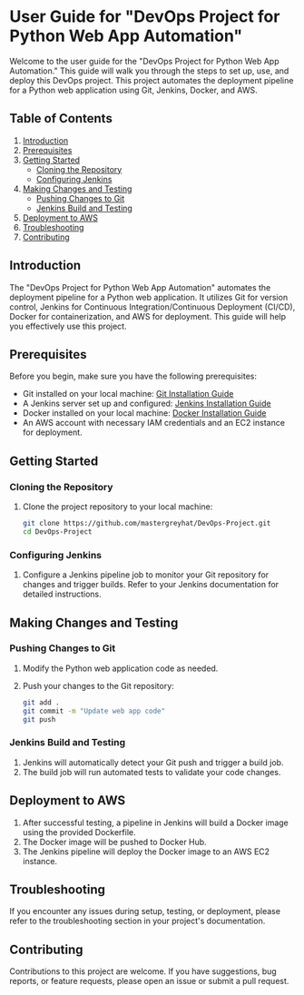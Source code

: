 # User Guide for "DevOps Project for Python Web App Automation"

Welcome to the user guide for the "DevOps Project for Python Web App Automation." This guide will walk you through the steps to set up, use, and deploy this DevOps project. This project automates the deployment pipeline for a Python web application using Git, Jenkins, Docker, and AWS.

## Table of Contents

1. [Introduction](#introduction)
2. [Prerequisites](#prerequisites)
3. [Getting Started](#getting-started)
    - [Cloning the Repository](#cloning-the-repository)
    - [Configuring Jenkins](#configuring-jenkins)
4. [Making Changes and Testing](#making-changes-and-testing)
    - [Pushing Changes to Git](#pushing-changes-to-git)
    - [Jenkins Build and Testing](#jenkins-build-and-testing)
5. [Deployment to AWS](#deployment-to-aws)
6. [Troubleshooting](#troubleshooting)
7. [Contributing](#contributing)

## Introduction

The "DevOps Project for Python Web App Automation" automates the deployment pipeline for a Python web application. It utilizes Git for version control, Jenkins for Continuous Integration/Continuous Deployment (CI/CD), Docker for containerization, and AWS for deployment. This guide will help you effectively use this project.

## Prerequisites

Before you begin, make sure you have the following prerequisites:

- Git installed on your local machine: [Git Installation Guide](https://git-scm.com/book/en/v2/Getting-Started-Installing-Git)
- A Jenkins server set up and configured: [Jenkins Installation Guide](https://www.jenkins.io/doc/book/installing/)
- Docker installed on your local machine: [Docker Installation Guide](https://docs.docker.com/get-docker/)
- An AWS account with necessary IAM credentials and an EC2 instance for deployment.

## Getting Started

### Cloning the Repository

1. Clone the project repository to your local machine:

   ```bash
   git clone https://github.com/mastergreyhat/DevOps-Project.git
   cd DevOps-Project

### Configuring Jenkins

1. Configure a Jenkins pipeline job to monitor your Git repository for changes and trigger builds. Refer to your Jenkins documentation for detailed instructions.

## Making Changes and Testing

### Pushing Changes to Git

1. Modify the Python web application code as needed.
2. Push your changes to the Git repository:

   ```bash
   git add .
   git commit -m "Update web app code"
   git push

### Jenkins Build and Testing

1. Jenkins will automatically detect your Git push and trigger a build job.
2. The build job will run automated tests to validate your code changes.

## Deployment to AWS

1. After successful testing, a pipeline in Jenkins will build a Docker image using the provided Dockerfile.
2. The Docker image will be pushed to Docker Hub.
3. The Jenkins pipeline will deploy the Docker image to an AWS EC2 instance.

## Troubleshooting

If you encounter any issues during setup, testing, or deployment, please refer to the troubleshooting section in your project's documentation.

## Contributing

Contributions to this project are welcome. If you have suggestions, bug reports, or feature requests, please open an issue or submit a pull request.

